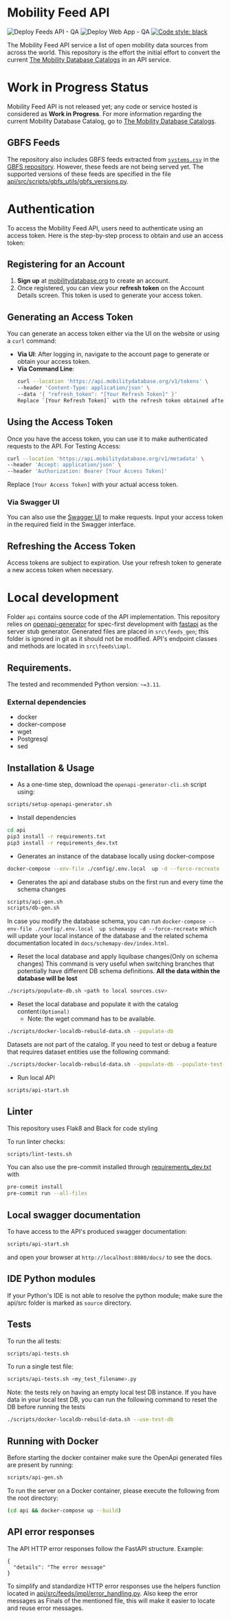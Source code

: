 # Mobility Feed API

![Deploy Feeds API - QA](https://github.com/MobilityData/mobility-feed-api/workflows/Deploy%20Feeds%20API%20-%20QA/badge.svg?branch=main)
![Deploy Web App - QA](https://github.com/MobilityData/mobility-feed-api/actions/workflows/web-qa.yml/badge.svg?branch=main)
[![Code style: black](https://img.shields.io/badge/code%20style-black-000000.svg)](https://github.com/psf/black)

The Mobility Feed API service a list of open mobility data sources from across the world. This repository is the effort the initial effort to convert the current [The Mobility Database Catalogs](https://github.com/MobilityData/mobility-database-catalogs) in an API service.

# Work in Progress Status

Mobility Feed API is not released yet; any code or service hosted is considered as **Work in Progress**. For more information regarding the current Mobility Database Catalog, go to [The Mobility Database Catalogs](https://github.com/MobilityData/mobility-database-catalogs).

## GBFS Feeds
The repository also includes GBFS feeds extracted from [`systems.csv`](https://github.com/MobilityData/gbfs/blob/master/systems.csv) in the [GBFS repository](https://github.com/MobilityData/gbfs). However, these feeds are not being served yet. The supported versions of these feeds are specified in the file [api/src/scripts/gbfs_utils/gbfs_versions.py](https://github.com/MobilityData/mobility-feed-api/blob/main/api/src/scripts/gbfs_utils/gbfs_versions.py).

# Authentication

To access the Mobility Feed API, users need to authenticate using an access token. Here is the step-by-step process to obtain and use an access token:

## Registering for an Account

1. **Sign up** at [mobilitydatabase.org](https://mobilitydatabase.org) to create an account.
2. Once registered, you can view your **refresh token** on the Account Details screen. This token is used to generate your access token.

## Generating an Access Token

You can generate an access token either via the UI on the website or using a `curl` command:

- **Via UI**: After logging in, navigate to the account page to generate or obtain your access token.
- **Via Command Line**:
  ```bash
  curl --location 'https://api.mobilitydatabase.org/v1/tokens' \
  --header 'Content-Type: application/json' \
  --data '{ "refresh_token": "[Your Refresh Token]" }'
  Replace `[Your Refresh Token]` with the refresh token obtained after registration.
  ```

## Using the Access Token

Once you have the access token, you can use it to make authenticated requests to the API.
For Testing Access:

```bash
curl --location 'https://api.mobilitydatabase.org/v1/metadata' \
--header 'Accept: application/json' \
--header 'Authorization: Bearer [Your Access Token]'
```

Replace `[Your Access Token]` with your actual access token.

### Via Swagger UI

You can also use the [Swagger UI](https://mobilitydata.github.io/mobility-feed-api/SwaggerUI/index.html) to make requests. Input your access token in the required field in the Swagger interface.

## Refreshing the Access Token

Access tokens are subject to expiration. Use your refresh token to generate a new access token when necessary.

# Local development

Folder `api` contains source code of the API implementation. This repository relies on [openapi-generator](https://openapi-generator.tech/) for spec-first development with [fastapi](https://openapi-generator.tech/docs/generators/python-fastapi) as the server stub generator. Generated files are placed in `src\feeds_gen`; this folder is ignored in git as it should not be modified. API's endpoint classes and methods are located in `src\feeds\impl`.

## Requirements.

The tested and recommended Python version: `~=3.11`.

### External dependencies
 - docker
 - docker-compose
 - wget
 - Postgresql
 - sed

## Installation & Usage

- As a one-time step, download the `openapi-generator-cli.sh` script using:

```bash
scripts/setup-openapi-generator.sh
```

- Install dependencies

```bash
cd api
pip3 install -r requirements.txt
pip3 install -r requirements_dev.txt
```

- Generates an instance of the database locally using docker-compose

```bash
docker-compose --env-file ./config/.env.local  up -d --force-recreate
```

- Generates the api and database stubs on the first run and every time the schema changes

```bash
scripts/api-gen.sh
scripts/db-gen.sh
```

In case you modify the database schema, you can run
`docker-compose --env-file ./config/.env.local  up schemaspy -d --force-recreate` which will update your local instance of the database and the related schema documentation located in `docs/schemapy-dev/index.html`.

- Reset the local database and apply liquibase changes(Only on schema changes)
This command is very useful when switching branches that potentially have different DB schema definitions.
**All the data within the database will be lost**

```bash
./scripts/populate-db.sh <path to local sources.csv>
```

- Reset the local database and populate it with the catalog content`(Optional)`
  - Note: the wget command has to be available.
```bash
./scripts/docker-localdb-rebuild-data.sh --populate-db
```
Datasets are not part of the catalog. If you need to test or debug a feature that requires dataset entities use the following command:
```bash
./scripts/docker-localdb-rebuild-data.sh --populate-db --populate-test-data
```


- Run local API

```bash
scripts/api-start.sh
```

## Linter

This repository uses Flak8 and Black for code styling

To run linter checks:

```bash
scripts/lint-tests.sh
```

You can also use the pre-commit installed through [requirements_dev.txt](api%2Frequirements_dev.txt) with

```bash
pre-commit install
pre-commit run --all-files
```

## Local swagger documentation

To have access to the API's produced swagger documentation:

```bash
scripts/api-start.sh
```

and open your browser at `http://localhost:8080/docs/` to see the docs.

## IDE Python modules

If your Python's IDE is not able to resolve the python module; make sure the api/src folder is marked as `source` directory.

## Tests

To run the all tests:

```bash
scripts/api-tests.sh
```

To run a single test file:

```bash
scripts/api-tests.sh <my_test_filename>.py
```

Note: the tests rely on having an empty local test DB instance. If you have data in your local test DB, you can run the following command to reset the DB before running the tests
```bash
./scripts/docker-localdb-rebuild-data.sh --use-test-db
```


## Running with Docker

Before starting the docker container make sure the OpenApi generated files are present by running:

```bash
scripts/api-gen.sh
```

To run the server on a Docker container, please execute the following from the root directory:

```bash
(cd api && docker-compose up --build)
```

## API error responses

The API HTTP error responses follow the FastAPI structure. Example:

```
{
  "details": "The error message"
}
```

To simplify and standardize HTTP error responses use the helpers function located in [api/src/feeds/impl/error_handling.py](api/src/feeds/impl/error_handling.py). Also keep the error messages as Finals of the mentioned file, this will make it easier to locate and reuse error messages.
